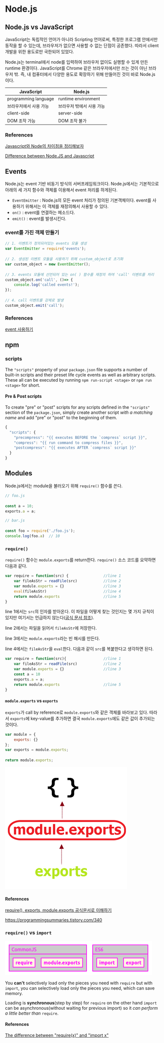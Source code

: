 # Node.js

## Node.js vs JavaScript

JavaScript는 독립적인 언어가 아니라 Scripting 언어로써, 특정한 프로그램 안에서만 동작을 할 수 있는데, 브라우저가 없으면 사용할 수 없는 단점이 공존했다. 따라서 client 개발을 위한 용도로만 국한되어 있었다.

Node.js는 terminal에서 node를 입력하여 브라우저 없이도 실행할 수 있게 만든 runtime 환경이다. JavaScript를 Chrome 같은 브라우저에서만 쓰는 것이 아닌 브라우저 밖. 즉, 내 컴퓨터에서 다양한 용도로 확장하기 위해 만들어진 것이 바로 Node.js이다.

| JavaScript             | Node.js                   |
| ---------------------- | ------------------------- |
| programming language   | runtime environment       |
| 브라우저에서 사용 가능 | 브라우저 밖에서 사용 가능 |
| client-side            | server-side               |
| DOM 조작 가능          | DOM 조작 불가             |

### References

[Javascript와 Node의 차이점을 정리해보자](https://hazel-developer.tistory.com/152)

[Difference between Node.JS and Javascript](https://www.geeksforgeeks.org/difference-between-node-js-and-javascript/)



## Events

Node.js는 event 기반 비동기 방식의 서버프레임워크이다. Node.js에서는 기본적으로 아래의 세 가지 함수와 객체를 이용해서 event 처리를 하게된다.

- `EventEmitter` : Node.js의 모든 event 처리가 정의된 기본객체이다. event를 사용하기 위해서는 이 객체를 재정의해서 사용할 수 있다.
- `on()` : event를 연결하는 메소드다.
- `emit()` : event를 발생시킨다.

### event를 가진 객체 만들기

```js
// 1. 이벤트가 정의되어있는 events 모듈 생성
var EventEmitter = require('events');

// 2. 생성된 이벤트 모듈을 사용하기 위해 custom_object로 초기화
var custom_object = new EventEmitter();

// 3. events 모듈에 선언되어 있는 on( ) 함수를 재정의 하여 'call' 이벤트를 처리 
custom_object.on('call', ()=> {
    console.log('called events!');
});

// 4. call 이벤트를 강제로 발생
custom_object.emit('call');
```

### References

[event 사용하기](https://javafa.gitbooks.io/nodejs_server_basic/content/chapter7.html)



## npm

### scripts

The `"scripts"` property of your `package.json` file supports a number of built-in scripts and their preset life cycle events as well as arbitrary scripts. These all can be executed by running `npm run-script <stage>` or `npm run <stage>` for short.

#### Pre & Post scripts

To create "pre" or "post" scripts for any scripts defined in the `"scripts"` section of the `package.json`, simply create another script *with a matching name* and add "pre" or "post" to the beginning of them.

```js
{
  "scripts": {
    "precompress": "{{ executes BEFORE the `compress` script }}",
    "compress": "{{ run command to compress files }}",
    "postcompress": "{{ executes AFTER `compress` script }}"
  }
}
```



## Modules

Node.js에서는 module을 불러오기 위해 `require()` 함수를 쓴다.

```js
// foo.js

const a = 10;
exports.a = a;
```

```js
// bar.js

const foo = require('./foo.js');
console.log(foo.a)  // 10
```

### `require()`

`require()` 함수는 `module.exports`를 return한다. `require()` 소스 코드를 요약하면 다음과 같다.

```js
var require = function(src) {                //line 1
    var fileAsStr = readFile(src)            //line 2
    var module.exports = {}                  //line 3
    eval(fileAsStr)                          //line 4
    return module.exports                    //line 5
}
```

line 1에서는 `src`의 인자를 받아온다. 이 파일을 어떻게 찾는 것인지는 몇 가지 규칙이 있지만 여기서는 언급하지 않는다([공식 문서 참조](https://nodejs.sideeffect.kr/docs/v0.10.7/api/modules.html#modules_file_modules)).

line 2에서는 파일을 읽어서 `fileAsStr`에 저장한다.

line 3에서는 `module.exports`라는 빈 해시를 만든다.

line 4에서는 `fileAsStr`을 `eval`한다. 다음과 같이 `src`를 복붙한다고 생각하면 된다.

```js
var require = function(src){                 //line 1
    var fileAsStr = readFile(src)            //line 2
    var module.exports = {}                  //line 3
    const a = 10
    exports.a = a;                           
    return module.exports                    //line 5
}
```

#### `module.exports` vs `exports`

`exports`가 call by reference로 `module.exports`와 같은 객체를 바라보고 있다. 따라서 `exports`에 key-value를 추가하면 결국 `module.exports`에도 같은 값이 추가되는 것이다.

```js
var module = {
    exports: {}
};
var exports = module.exports;

return module.exports;
```

![img](README.assets/2618D739575827DA16.png)

#### References

[require(), exports, module.exports 공식문서로 이해하기](https://medium.com/@chullino/require-exports-module-exports-%EA%B3%B5%EC%8B%9D%EB%AC%B8%EC%84%9C%EB%A1%9C-%EC%9D%B4%ED%95%B4%ED%95%98%EA%B8%B0-1d024ec5aca3)

https://programmingsummaries.tistory.com/340

### `require()` vs `import`

![enter image description here](README.assets/5WgFJ.png)

You **can't** selectively load only the pieces you need with `require` but with `import`, you can selectively load only the pieces you need, which can save memory.

Loading is **synchronous**(step by step) for `require` on the other hand `import` can be asynchronous(without waiting for previous import) so it *can perform a little better than* `require`.

#### References

[The difference between "require(x)" and "import x"](https://stackoverflow.com/questions/46677752/the-difference-between-requirex-and-import-x)
